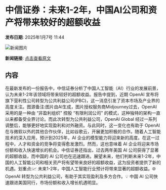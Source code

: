 # 中信证券：未来1-2年，中国AI公司和资产将带来较好的超额收益

**发布日期**: 2025年1月7号 11:44

![新闻图片](https://pic.chinaz.com/picmap/202405201504382287_0.jpg)

**新闻链接**: [点击查看原文](https://www.aibase.com/zh/news/14521)

## 内容

在最新发布的一份报告中，中信证券分析了中国人工智能（AI）行业的发展前景，认为未来1-2年该领域将带来较好的超额收益。报告中提到，近期 OpenAI 宣布将旗下营利性公司转型为公共利益公司(PBC)，这一消息引发了资本市场及产业界的高度关注。图源备注:图片由AI生成，图片授权服务商Midjourney过去，OpenAI 采用的是一种由 “非盈利组织” 控股 “有限利润公司” 的模式，这种独特的架构一直以来都备受业界讨论。而此次转型为公共利益公司，OpenAI Global 经过一系列调整后，能够更好地实现盈利和对外融资。与此同时，这一变化也有助于 OpenAI 在与微软以外的其他合作伙伴，比如谷歌云，开展更加积极的合作。随着人工智能技术的深入应用，预计到2025年，AI 企业的模型能力将迎来新的高度。在这一过程中，人才和资金的竞争将变得愈发激烈。然而，这也意味着 AI 企业将迎来市场份额和收入快速增长的机会。中信证券还指出，过去两年美国 AI 公司获得了显著的超额收益，而中国的 AI 公司也在迅速跟进。展望未来，他们判断未来1-2年，中国的人工智能公司和相关资产将有望带来良好的超额收益，这为投资者提供了新的机遇。划重点:📈 未来1-2年，中国人工智能行业预计将带来显著的超额收益。🌐 OpenAI 转型为公共利益公司，有助于其实现盈利及多方合作。💡 中国 AI 公司快速跟进美国同行，市场份额和收入增长机遇明显。

